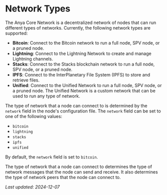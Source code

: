 # Network Types

The Anya Core Network is a decentralized network of nodes that can run different types of networks. Currently, the following network types are supported:

- **Bitcoin**: Connect to the Bitcoin network to run a full node, SPV node, or a pruned node.
- **Lightning**: Connect to the Lightning Network to create and manage Lightning channels.
- **Stacks**: Connect to the Stacks blockchain network to run a full node, SPV node, or a pruned node.
- **IPFS**: Connect to the InterPlanetary File System (IPFS) to store and retrieve files.
- **Unified**: Connect to the Unified Network to run a full node, SPV node, or a pruned node. The Unified Network is a custom network that can be used to run any type of network.

The type of network that a node can connect to is determined by the `network` field in the node's configuration file. The `network` field can be set to one of the following values:

- `bitcoin`
- `lightning`
- `stacks`
- `ipfs`
- `unified`

By default, the `network` field is set to `bitcoin`.

The type of network that a node can connect to determines the type of network messages that the node can send and receive. It also determines the type of network peers that the node can connect to.

*Last updated: 2024-12-07*
